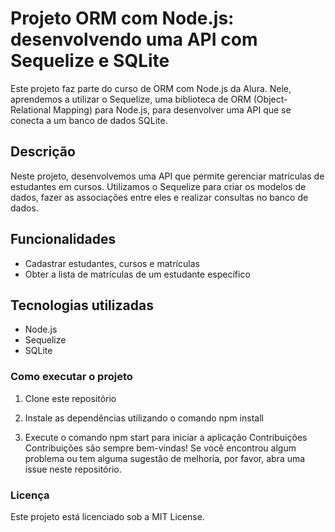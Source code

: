 # Projeto ORM com Node.js: desenvolvendo uma API com Sequelize e SQLite

Este projeto faz parte do curso de ORM com Node.js da Alura. Nele, aprendemos a utilizar o Sequelize, uma biblioteca de ORM (Object-Relational Mapping) para Node.js, para desenvolver uma API que se conecta a um banco de dados SQLite.

## Descrição
Neste projeto, desenvolvemos uma API que permite gerenciar matrículas de estudantes em cursos. Utilizamos o Sequelize para criar os modelos de dados, fazer as associações entre eles e realizar consultas no banco de dados.

## Funcionalidades
- Cadastrar estudantes, cursos e matrículas
- Obter a lista de matrículas de um estudante específico

## Tecnologias utilizadas
- Node.js
- Sequelize
- SQLite
### Como executar o projeto
1. Clone este repositório

2. Instale as dependências utilizando o comando npm install

3. Execute o comando npm start para iniciar a aplicação
Contribuições
Contribuições são sempre bem-vindas! Se você encontrou algum problema ou tem alguma sugestão de melhoria, por favor, abra uma issue neste repositório.

### Licença
Este projeto está licenciado sob a MIT License.